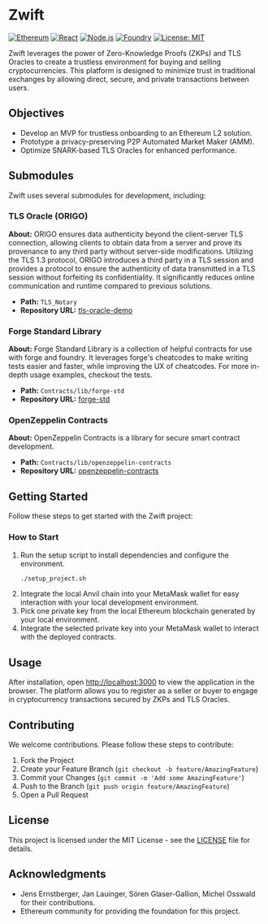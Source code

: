 # Zwift

[![Ethereum](https://img.shields.io/badge/Ethereum-L2-brightgreen)](https://ethereum.org/)
[![React](https://img.shields.io/badge/React-17.x-61DAFB.svg)](https://reactjs.org/)
[![Node.js](https://img.shields.io/badge/Node.js-21.6.2-339933.svg)](https://nodejs.org/)
[![Foundry](https://img.shields.io/badge/Foundry-Toolkit-orange.svg)](https://book.getfoundry.sh/)
[![License: MIT](https://img.shields.io/badge/License-MIT-yellow.svg)](https://github.com/opex-research/zwift/blob/main/LICENSE)

Zwift leverages the power of Zero-Knowledge Proofs (ZKPs) and TLS Oracles to create a trustless environment for buying and selling cryptocurrencies. This platform is designed to minimize trust in traditional exchanges by allowing direct, secure, and private transactions between users.

## Objectives

- Develop an MVP for trustless onboarding to an Ethereum L2 solution.
- Prototype a privacy-preserving P2P Automated Market Maker (AMM).
- Optimize SNARK-based TLS Oracles for enhanced performance.

## Submodules

Zwift uses several submodules for development, including:

### TLS Oracle (ORIGO)

**About:** ORIGO ensures data authenticity beyond the client-server TLS connection, allowing clients to obtain data from a server and prove its provenance to any third party without server-side modifications. Utilizing the TLS 1.3 protocol, ORIGO introduces a third party in a TLS session and provides a protocol to ensure the authenticity of data transmitted in a TLS session without forfeiting its confidentiality. It significantly reduces online communication and runtime compared to previous solutions.

- **Path:** `TLS_Notary`
- **Repository URL:** [tls-oracle-demo](https://github.com/opex-research/tls-oracle-demo)

### Forge Standard Library

**About:** Forge Standard Library is a collection of helpful contracts for use with forge and foundry. It leverages forge's cheatcodes to make writing tests easier and faster, while improving the UX of cheatcodes. For more in-depth usage examples, checkout the tests.

- **Path:** `Contracts/lib/forge-std`
- **Repository URL:** [forge-std](https://github.com/foundry-rs/forge-std)

### OpenZeppelin Contracts

**About:** OpenZeppelin Contracts is a library for secure smart contract development.

- **Path:** `Contracts/lib/openzeppelin-contracts`
- **Repository URL:** [openzeppelin-contracts](https://github.com/OpenZeppelin/openzeppelin-contracts)

## Getting Started

Follow these steps to get started with the Zwift project:

### How to Start

1. Run the setup script to install dependencies and configure the environment.
    ```sh
    ./setup_project.sh
    ```
2. Integrate the local Anvil chain into your MetaMask wallet for easy interaction with your local development environment.
3. Pick one private key from the local Ethereum blockchain generated by your local environment.
4. Integrate the selected private key into your MetaMask wallet to interact with the deployed contracts.

## Usage

After installation, open [http://localhost:3000](http://localhost:3000) to view the application in the browser. The platform allows you to register as a seller or buyer to engage in cryptocurrency transactions secured by ZKPs and TLS Oracles.

## Contributing

We welcome contributions. Please follow these steps to contribute:

1. Fork the Project
2. Create your Feature Branch (`git checkout -b feature/AmazingFeature`)
3. Commit your Changes (`git commit -m 'Add some AmazingFeature'`)
4. Push to the Branch (`git push origin feature/AmazingFeature`)
5. Open a Pull Request

## License

This project is licensed under the MIT License - see the [LICENSE](LICENSE) file for details.

## Acknowledgments

- Jens Ernstberger, Jan Lauinger, Sören Glaser-Gallion, Michel Osswald for their contributions.
- Ethereum community for providing the foundation for this project.
